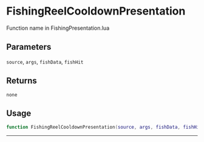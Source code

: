 # FishingReelCooldownPresentation
Function name in FishingPresentation.lua
## Parameters
`source`, `args`, `fishData`, `fishHit`
## Returns
`none`
## Usage
```lua
function FishingReelCooldownPresentation(source, args, fishData, fishHit)
```
---
